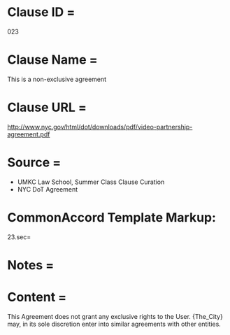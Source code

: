 # Clause ID = 
023

# Clause Name = 
This is a non-exclusive agreement

# Clause URL = 
http://www.nyc.gov/html/dot/downloads/pdf/video-partnership-agreement.pdf

# Source =
* UMKC Law School, Summer Class Clause Curation
* NYC DoT Agreement

# CommonAccord Template Markup:   
23.sec=

# Notes = 

# Content = 
This Agreement does not grant any exclusive rights to the User. {The_City} may, in its sole discretion enter into similar agreements with other entities.
